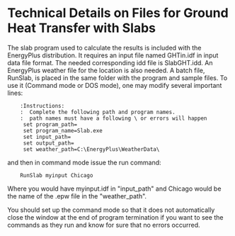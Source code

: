 # Technical Details on Files for Ground Heat Transfer with Slabs

The slab program used to calculate the results is included with the EnergyPlus distribution. It requires an input file named GHTin.idf in input data file format. The needed corresponding idd file is SlabGHT.idd. An EnergyPlus weather file for the location is also needed. A batch file, RunSlab, is placed in the same folder with the program and sample files. To use it (Command mode or DOS mode), one may modify several important lines:

~~~~~~~~~~~~~~~~~~~~
    :Instructions:
    :  Complete the following path and program names.
    :  path names must have a following \ or errors will happen
     set program_path=
     set program_name=Slab.exe
     set input_path=
     set output_path=
     set weather_path=C:\EnergyPlus\WeatherData\
~~~~~~~~~~~~~~~~~~~~

and then in command mode issue the run command:

~~~~~~~~~~~~~~~~~~~~
    RunSlab myinput Chicago
~~~~~~~~~~~~~~~~~~~~

Where you would have myinput.idf in "input_path" and Chicago would be the name of the .epw file in the "weather_path".

You should set up the command mode so that it does not automatically close the window at the end of program termination if you want to see the commands as they run and know for sure that no errors occurred.
